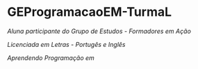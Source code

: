 # GEProgramacaoEM-TurmaL
_Aluna participante do Grupo de Estudos - Formadores em Ação_

_Licenciada em Letras - Portugês e Inglês_

*Aprendendo Programação em*

